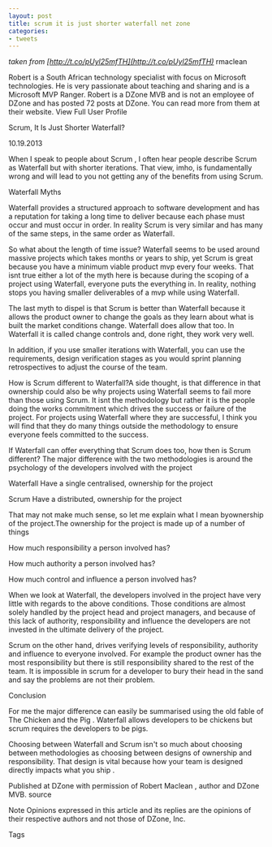 ```yaml
---
layout: post
title: scrum it is just shorter waterfall net zone
categories:
- tweets
---
```

*taken from [http://t.co/pUyl25mfTH](http://t.co/pUyl25mfTH)*
rmaclean

Robert is a South African technology specialist with focus on Microsoft technologies. He is very passionate about teaching and sharing and is a Microsoft MVP  Ranger.  Robert is a DZone MVB and is not an employee of DZone and has posted 72 posts at DZone. You can read more from them at their website. View Full User Profile

Scrum, It Is Just Shorter Waterfall?

10.19.2013

When I speak to people about Scrum , I often hear people describe Scrum as Waterfall but with shorter iterations. That view, imho, is fundamentally wrong and will lead to you not getting any of the benefits from using Scrum.

Waterfall Myths

Waterfall provides a structured approach to software development and has a reputation for taking a long time to deliver because each phase must occur and must occur in order. In reality Scrum is very similar and has many of the same steps, in the same order as Waterfall.

So what about the length of time issue? Waterfall seems to be used around massive projects which takes months or years to ship, yet Scrum is great because you have a minimum viable product mvp every four weeks. That isnt true either  a lot of the myth here is because during the scoping of a project using Waterfall, everyone puts the everything in. In reality, nothing stops you having smaller deliverables of a mvp while using Waterfall.

The last myth to dispel is that Scrum is better than Waterfall because it allows the product owner to change the goals as they learn about what is built  the market conditions change. Waterfall does allow that too. In Waterfall it is called change controls and, done right, they work very well.

In addition, if you use smaller iterations with Waterfall, you can use the requirements, design  verification stages as you would sprint planning  retrospectives to adjust the course of the team.

How is Scrum different to Waterfall?A side thought, is that difference in that ownership could also be why projects using Waterfall seems to fail more than those using Scrum. It isnt the methodology but rather it is the people doing the works commitment which drives the success or failure of the project. For projects using Waterfall where they are successful, I think you will find that they do many things outside the methodology to ensure everyone feels committed to the success.

If Waterfall can offer everything that Scrum does too, how then is Scrum different? The major difference with the two methodologies is around the psychology of the developers involved with the project

Waterfall Have a single centralised, ownership for the project

Scrum Have a distributed, ownership for the project

That may not make much sense, so let me explain what I mean byownership of the project.The ownership for the project is made up of a number of things

How much responsibility a person involved has?

How much authority a person involved has?

How much control and influence a person involved has?

When we look at Waterfall, the developers involved in the project have very little with regards to the above conditions. Those conditions are almost solely handled by the project head and project managers, and because of this lack of authority, responsibility and influence the developers are not invested in the ultimate delivery of the project.

Scrum on the other hand, drives verifying levels of responsibility, authority and influence to everyone involved. For example the product owner has the most responsibility but there is still responsibility shared to the rest of the team. It is impossible in scrum for a developer to bury their head in the sand and say the problems are not their problem.

Conclusion

For me the major difference can easily be summarised using the old fable of The Chicken and the Pig . Waterfall allows developers to be chickens but scrum requires the developers to be pigs.

Choosing between Waterfall and Scrum isn't so much about choosing between methodologies as choosing between designs of ownership and responsibility. That design is vital because how your team is designed directly impacts what you ship .

Published at DZone with permission of Robert Maclean , author and DZone MVB.  source 

Note Opinions expressed in this article and its replies are the opinions of their respective authors and not those of DZone, Inc.

Tags

